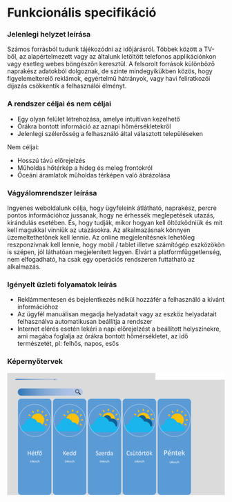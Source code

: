 # Funkcionális specifikáció

### Jelenlegi helyzet leírása
Számos forrásból tudunk tájékozódni az időjárásról. Többek között a TV-ből, az alapértelmezett vagy az általunk letöltött telefonos applikációnkon vagy esetleg webes böngészőn keresztül.
A felsorolt források különböző naprakész adatokból dolgoznak, de szinte mindegyikükben közös, hogy figyelemelterelő reklámok, egyértelmű hátrányok, vagy havi feliratkozói díjazás csökkentik a felhasználói élményt.

  
### A rendszer céljai és nem céljai
- Egy olyan felület létrehozása, amelye intuitívan kezelhető
- Órákra bontott információ az aznapi hőmérsékletekről
- Jelenlegi szélerősség a felhasználó által választott településeken

Nem céljai:
- Hosszú távú előrejelzés
- Műholdas hőtérkép a hideg és meleg frontokról
- Óceáni áramlatok műholdas térképen való ábrázolása

 
### Vágyálomrendszer leírása
Ingyenes weboldalunk célja, hogy ügyfeleink átlátható, naprakész, percre pontos információhoz jussanak, hogy ne érhessék meglepetések utazás, kirándulás esetében. És, hogy tudják, mikor hogyan kell öltözködniük és mit kell magukkal vinniük az utazásokra. Az alkalmazásnak könnyen üzemeltethetőnek kell lennie. Az online megjelenítésnek lehetőleg reszponzívnak kell lennie, hogy mobil / tablet illetve számítógép eszközökön is szépen, jól láthatóan megjelenített legyen. Elvárt a platformfüggetlenség, nem elfogadható, ha csak egy operációs rendszeren futtatható az alkalmazás.


### Igényelt üzleti folyamatok leírás
- Reklámmentesen és bejelentkezés nélkül hozzáfér a felhasználó a kívánt információhoz
- Az ügyfél manuálisan megadja helyadatait vagy az eszköz helyadatait felhasználva automatikusan beállítja a rendszer
- Internet elérés esetén lekéri a napi előrejelzést a beállított helyszínekre, ami magába foglalja az órákra bontott hőmérsékletet, az idő természetét, pl: felhős, napos, esős


### Képernyőtervek
![](https://github.com/Exanim/Uni-Weather-app-project/blob/main/kepernyotervek/design%20plan.png)